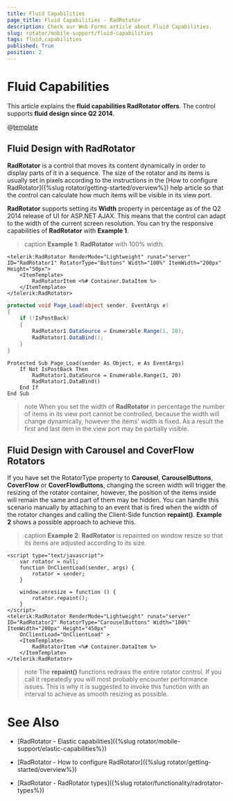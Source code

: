 ```yaml
---
title: Fluid Capabilities
page_title: Fluid Capabilities - RadRotator
description: Check our Web Forms article about Fluid Capabilities.
slug: rotator/mobile-support/fluid-capabilities
tags: fluid,capabilities
published: True
position: 2
---
```


# Fluid Capabilities

This article explains the **fluid capabilities RadRotator offers**. The control supports **fluid design since Q2 2014**.

@[template](/_templates/common/render-mode.md#resp-design-desc "slug-el: rotator/mobile-support/elastic-capabilities, slug-fl: no")

## Fluid Design with RadRotator

**RadRotator** is a control that moves its content dynamically in order to display parts of it in a sequence. The size of the rotator and its items is usually set in pixels according to the instructions in the [How to configure RadRotator]({%slug rotator/getting-started/overview%}) help article so that the control can calculate how much items will be visible in its view port.

**RadRotator** supports setting its **Width** property in percentage as of the Q2 2014 release of UI for ASP.NET AJAX. This means that the control can adapt to the width of the current screen resolution. You can try the responsive capabilities of **RadRotator** with **Example 1**.

>caption **Example 1**: **RadRotator** with 100% width.

````ASP.NET
<telerik:RadRotator RenderMode="Lightweight" runat="server" ID="RadRotator1" RotatorType="Buttons" Width="100%" ItemWidth="200px" Height="50px">
	<ItemTemplate>
		RadRotatorItem <%# Container.DataItem %>
	</ItemTemplate>
</telerik:RadRotator>
````
````C#
protected void Page_Load(object sender, EventArgs e)
{
	if (!IsPostBack)
	{
		RadRotator1.DataSource = Enumerable.Range(1, 20);
		RadRotator1.DataBind();
	}
}
````
````VB
Protected Sub Page_Load(sender As Object, e As EventArgs)
	If Not IsPostBack Then
		RadRotator1.DataSource = Enumerable.Range(1, 20)
		RadRotator1.DataBind()
	End If
End Sub
````

>note When you set the width of **RadRotator** in percentage the number of items in its view port cannot be controlled, because the width will change dynamically, however the items' width is fixed. As a result the first and last item in the view port may be partially visible.

## Fluid Design with Carousel and CoverFlow Rotators

If you have set the RotatorType property to **Carousel**, **CarouselButtons**, **CoverFlow** or **CoverFlowButtons**, changing the screen width will trigger the resizing of the rotator container, however, the position of the items inside will remain the same and part of them may be hidden. You can handle this scenario manually by attaching to an event that is fired when the width of the rotator changes and calling the Client-Side function **repaint()**. **Example 2** shows a possible approach to achieve this.

>caption **Example 2**: **RadRotator** is repainted on window resize so that its items are adjusted according to its size.

````ASP.NET
<script type="text/javascript">
	var rotator = null;
	function OnClientLoad(sender, args) {
		rotator = sender;
	}

	window.onresize = function () {
		rotator.repaint();
	}
</script>
<telerik:RadRotator RenderMode="Lightweight" runat="server" ID="RadRotator2" RotatorType="CarouselButtons" Width="100%" ItemWidth="200px" Height="450px" 
	OnClientLoad="OnClientLoad" >
	<ItemTemplate>
		RadRotatorItem <%# Container.DataItem %>
	</ItemTemplate>
</telerik:RadRotator>
````

>note The **repaint()** functions redraws the entire rotator control. If you call it repeatedly you will most probably encounter performance issues. This is why it is suggested to invoke this function with an interval to achieve as smooth resizing as possible.

# See Also

 * [RadRotator - Elastic capabilities]({%slug rotator/mobile-support/elastic-capabilities%})

 * [RadRotator - How to configure RadRotator]({%slug rotator/getting-started/overview%})

 * [RadRotator - RadRotator types]({%slug rotator/functionality/radrotator-types%})
